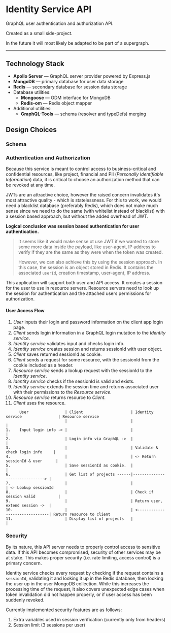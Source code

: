 # Identity Service API

GraphQL user authentication and authorization API.

Created as a small side-project.

In the future it will most likely be adapted to be part of a supergraph.

---

## Technology Stack

- **Apollo Server** — GraphQL server provider powered by Express.js
- **MongoDB** — primary database for user data storage
- **Redis** — secondary database for session data storage
- Database utilities:
  - **Mongoose** — ODM interface for MongoDB
  - **Redis-om** — Redis object mapper
- Additional utilities:
  - **GraphQL-Tools** — schema (resolver and typeDefs) merging

## Design Choices

### Schema


### Authentication and Authorization

Because this service is meant to control access to business-critical and confidential resources, like project, 
financial and PII (_Personally Identifiable Information_) data, it is critical to choose an authorization method 
that can be revoked at any time.

JWTs are an attractive choice, however the raised concern invalidates it's most attractive quality - which is 
statelessness. For this to work, we would need a blacklist database (preferably Redis), which does not make much sense 
since we need to do the same (with whitelist instead of blacklist) with a session based approach, but without the 
added overhead of JWT.

**Logical conclusion was session based authentication for user authentication.**

> It seems like it would make sense ot use JWT if we wanted to store some more data inside the payload, like 
> user-agent, IP address to verify if they are the same as they were when the token was created.
> 
> However, we can also achieve this by using the session approach. In this case, the session is an object stored in 
> Redis. It contains the associated `userId`, creation timestamp, user-agent,  IP address.

This application will support both user and API access. It creates a session for the user to use in resource servers. 
Resource servers need to look up the session for authentication and the attached users permissions for authorization.

#### User Access Flow

1. _User_ inputs their login and password information on the client app login page.
2. _Client_ sends login information in a GraphQL login mutation to the _Identity service_.
3. _Identity service_ validates input and checks login info.
4. _Identity service_ creates session and returns sessionId with user object.
5. _Client_ saves returned sessionId as cookie.
6. _Client_ sends a request for some resource, with the sessionId from the cookie included as a header.
7. _Resource service_ sends a lookup request with the sessionId to the _Identity service_. 
8. _Identity service_ checks if the sessionId is valid and exists.
9. _Identity service_ extends the session time and returns associated user with their permissions to the _Resource service_.
10. _Resource service_ returns resource to _Client_.
11. _Client_ uses the resource.

```
      User                | Client                     | Identity service                | Resource service
       	                  |                            |                                 | 
1.    Input login info -> |                            |                                 | 
2.                        | Login info via GraphQL ->  |                                 |
3.                        |                            | Validate & check login info     | 
4.                        |                            | <- Return sessionId & user      |
5.                        | Save sessionId as cookie.  |                                 | 
6.                        | Get list of projects ------|-------------------------------> | 
7.                        |                            |                                 | <- Lookup sessionId
8.                        |                            | Check if session valid          |
9.                        |                            | Return user, extend session ->  | 
10.                       |                            | <-------------------------------| Return resource to client
11.                       | Display list of projects   |                                 | 
```

### Security

By its nature, this API server needs to properly control access to sensitive data. If this API becomes compromised, security of other services may be at stake. This makes proper security (i.e. rate limiting, access control) is a primary concern.

Identity service checks every request by checking if the request contains a `sessionId`, validating it and looking it up in the Redis database, then looking the user up in the user MongoDB collection. While this increases the processing time of the request, it also covers unexpected edge cases when token invalidation did not happen properly, or if user access has been suddenly revoked.



Currently implemented security features are as follows:
1. Extra variables used in session verification (currently only from headers)
2. Session limit (3 sessions per user)